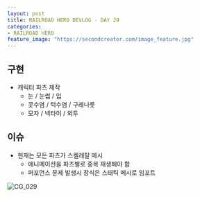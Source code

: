 ```yaml
---
layout: post
title: RAILROAD HERO DEVLOG - DAY 29
categories:
- RAILROAD HERO
feature_image: "https://secondcreator.com/image_feature.jpg"
---
```


## 구현
- 캐릭터 파츠 제작
  - 눈 / 눈썹 / 입
  - 콧수염 / 턱수염 / 구레나룻
  - 모자 / 넥타이 / 외투

## 이슈
- 현재는 모든 파츠가 스켈레탈 메시
  - 애니메이션을 파츠별로 중복 재생해야 함
  - 퍼포먼스 문제 발생시 장식은 스태틱 메시로 임포트

![CG_029](https://secondcreator.com/blog/imgs/CG_029.PNG)
